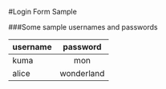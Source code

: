 #Login Form Sample

###Some sample usernames and passwords

| username | password |
| ------------- |:-------------:|
| kuma      | mon |
| alice      | wonderland      |

